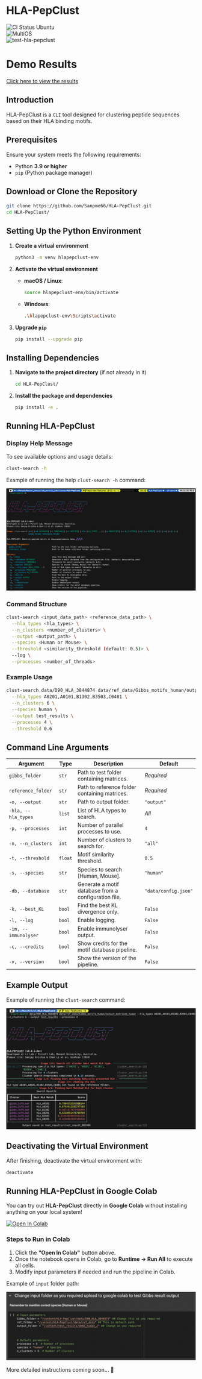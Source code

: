 # HLA-PepClust  
![CI Status Ubuntu](https://github.com/Sanpme66/HLA-PepClust/actions/workflows/python-package.yml/badge.svg)  
![MultiOS](https://github.com/Sanpme66/HLA-PepClust/actions/workflows/matrix.yml/badge.svg)  
![test-hla-pepclust](https://github.com/Sanpme66/HLA-PepClust/actions/workflows/test-hla-pepclust.yml/badge.svg)  

# Demo Results
[Click here to view the results](https://sanpme66.github.io/HLA-PepClust/)

## Introduction  

HLA-PepClust is a `CLI` tool designed for clustering peptide sequences based on their HLA binding motifs.  

## Prerequisites  

Ensure your system meets the following requirements:  
- Python **3.9 or higher**  
- `pip` (Python package manager)  

## Download or Clone the Repository  

```bash
git clone https://github.com/Sanpme66/HLA-PepClust.git
cd HLA-PepClust/
```

## Setting Up the Python Environment  

1. **Create a virtual environment**  
    ```bash
    python3 -m venv hlapepclust-env
    ```

2. **Activate the virtual environment**  
    - **macOS / Linux**:  
      ```bash
      source hlapepclust-env/bin/activate
      ```
    - **Windows**:  
      ```bash
      .\hlapepclust-env\Scripts\activate
      ```

3. **Upgrade `pip`**  
    ```bash
    pip install --upgrade pip
    ```

## Installing Dependencies  

1. **Navigate to the project directory** (if not already in it)  
    ```bash
    cd HLA-PepClust/
    ```

2. **Install the package and dependencies**  
    ```bash
    pip install -e .
    ```

## Running HLA-PepClust  

### Display Help Message  

To see available options and usage details:  
```bash
clust-search -h      
```

Example of running the help `clust-search -h` command:  

![Example Output](assets/img/clust-search-help.png)  

### Command Structure  

```bash
clust-search <input_data_path> <reference_data_path> \
  --hla_types <hla_types> \
  --n_clusters <number_of_clusters> \
  --output <output_path> \
  --species <Human or Mouse> \
  --threshold <similarity_threshold (default: 0.5)> \
  --log \
  --processes <number_of_threads>
```

### Example Usage  

```bash
clust-search data/D90_HLA_3844874 data/ref_data/Gibbs_motifs_human/output_matrices_human \
  --hla_types A0201,A0101,B1302,B3503,C0401 \
  --n_clusters 6 \
  --species human \
  --output test_results \
  --processes 4 \
  --threshold 0.6 
```

## Command Line Arguments  

| Argument | Type | Description | Default |
|----------|------|-------------|---------|
| `gibbs_folder` | `str` | Path to test folder containing matrices. | *Required* |
| `reference_folder` | `str` | Path to reference folder containing matrices. | *Required* |
| `-o, --output` | `str` | Path to output folder. | `"output"` |
| `-hla, --hla_types` | `list` | List of HLA types to search. | *All* |
| `-p, --processes` | `int` | Number of parallel processes to use. | `4` |
| `-n, --n_clusters` | `int` | Number of clusters to search for. | `"all"` |
| `-t, --threshold` | `float` | Motif similarity threshold. | `0.5` |
| `-s, --species` | `str` | Species to search [Human, Mouse]. | `"human"` |
| `-db, --database` | `str` | Generate a motif database from a configuration file. | `"data/config.json"` |
| `-k, --best_KL` | `bool` | Find the best KL divergence only. | `False` |
| `-l, --log` | `bool` | Enable logging. | `False` |
| `-im, --immunolyser` | `bool` | Enable immunolyser output. | `False` |
| `-c, --credits` | `bool` | Show credits for the motif database pipeline. | `False` |
| `-v, --version` | `bool` | Show the version of the pipeline. | `False` |

## Example Output  

Example of running the `clust-search` command:  

![Example Output](assets/img/search-results.png)  

## Deactivating the Virtual Environment  

After finishing, deactivate the virtual environment with:  
```bash
deactivate
```


## Running HLA-PepClust in Google Colab  

You can try out **HLA-PepClust** directly in **Google Colab** without installing anything on your local system!  

[![Open In Colab](https://colab.research.google.com/assets/colab-badge.svg)](https://colab.research.google.com/github/Sanpme66/HLA-PepClust/blob/main/example/HLA_PepClust_testing.ipynb)  

### Steps to Run in Colab  

1. Click the **"Open In Colab"** button above.  
2. Once the notebook opens in Colab, go to **Runtime → Run All** to execute all cells.  
3. Modify input parameters if needed and run the pipeline in Colab.  

Example of `input` folder path:  

![Example Output](assets/img/google-colab.png)  



More detailed instructions coming soon... 🚀  

